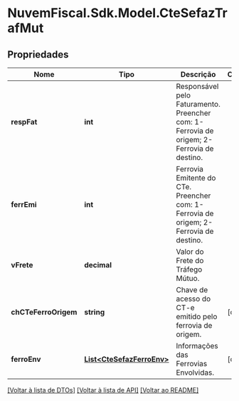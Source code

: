# NuvemFiscal.Sdk.Model.CteSefazTrafMut

## Propriedades

Nome | Tipo | Descrição | Comentários
------------ | ------------- | ------------- | -------------
**respFat** | **int** | Responsável pelo Faturamento.  Preencher com:            1-Ferrovia de origem;            2-Ferrovia de destino. | 
**ferrEmi** | **int** | Ferrovia Emitente do CTe.  Preencher com:            1-Ferrovia de origem;            2-Ferrovia de destino. | 
**vFrete** | **decimal** | Valor do Frete do Tráfego Mútuo. | 
**chCTeFerroOrigem** | **string** | Chave de acesso do CT-e emitido pelo ferrovia de origem. | [optional] 
**ferroEnv** | [**List&lt;CteSefazFerroEnv&gt;**](CteSefazFerroEnv.md) | Informações das Ferrovias Envolvidas. | [optional] 

[[Voltar à lista de DTOs]](../README.md#documentation-for-models) [[Voltar à lista de API]](../README.md#documentation-for-api-endpoints) [[Voltar ao README]](../README.md)

